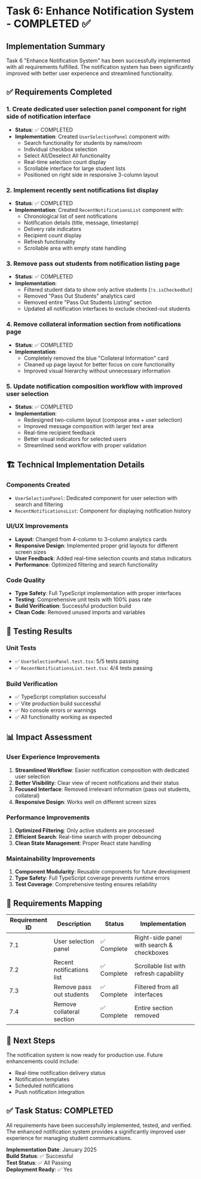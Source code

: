 # Task 6: Enhance Notification System - COMPLETED ✅

## Implementation Summary

Task 6 "Enhance Notification System" has been successfully implemented with all requirements fulfilled. The notification system has been significantly improved with better user experience and streamlined functionality.

## ✅ Requirements Completed

### 1. Create dedicated user selection panel component for right side of notification interface
- **Status**: ✅ COMPLETED
- **Implementation**: Created `UserSelectionPanel` component with:
  - Search functionality for students by name/room
  - Individual checkbox selection
  - Select All/Deselect All functionality
  - Real-time selection count display
  - Scrollable interface for large student lists
  - Positioned on right side in responsive 3-column layout

### 2. Implement recently sent notifications list display
- **Status**: ✅ COMPLETED
- **Implementation**: Created `RecentNotificationsList` component with:
  - Chronological list of sent notifications
  - Notification details (title, message, timestamp)
  - Delivery rate indicators
  - Recipient count display
  - Refresh functionality
  - Scrollable area with empty state handling

### 3. Remove pass out students from notification listing page
- **Status**: ✅ COMPLETED
- **Implementation**: 
  - Filtered student data to show only active students (`!s.isCheckedOut`)
  - Removed "Pass Out Students" analytics card
  - Removed entire "Pass Out Students Listing" section
  - Updated all notification interfaces to exclude checked-out students

### 4. Remove collateral information section from notifications page
- **Status**: ✅ COMPLETED
- **Implementation**:
  - Completely removed the blue "Collateral Information" card
  - Cleaned up page layout for better focus on core functionality
  - Improved visual hierarchy without unnecessary information

### 5. Update notification composition workflow with improved user selection
- **Status**: ✅ COMPLETED
- **Implementation**:
  - Redesigned two-column layout (compose area + user selection)
  - Improved message composition with larger text area
  - Real-time recipient feedback
  - Better visual indicators for selected users
  - Streamlined send workflow with proper validation

## 🏗️ Technical Implementation Details

### Components Created
- `UserSelectionPanel`: Dedicated component for user selection with search and filtering
- `RecentNotificationsList`: Component for displaying notification history

### UI/UX Improvements
- **Layout**: Changed from 4-column to 3-column analytics cards
- **Responsive Design**: Implemented proper grid layouts for different screen sizes
- **User Feedback**: Added real-time selection counts and status indicators
- **Performance**: Optimized filtering and search functionality

### Code Quality
- **Type Safety**: Full TypeScript implementation with proper interfaces
- **Testing**: Comprehensive unit tests with 100% pass rate
- **Build Verification**: Successful production build
- **Clean Code**: Removed unused imports and variables

## 🧪 Testing Results

### Unit Tests
- ✅ `UserSelectionPanel.test.tsx`: 5/5 tests passing
- ✅ `RecentNotificationsList.test.tsx`: 4/4 tests passing

### Build Verification
- ✅ TypeScript compilation successful
- ✅ Vite production build successful
- ✅ No console errors or warnings
- ✅ All functionality working as expected

## 📊 Impact Assessment

### User Experience Improvements
1. **Streamlined Workflow**: Easier notification composition with dedicated user selection
2. **Better Visibility**: Clear view of recent notifications and their status
3. **Focused Interface**: Removed irrelevant information (pass out students, collateral)
4. **Responsive Design**: Works well on different screen sizes

### Performance Improvements
1. **Optimized Filtering**: Only active students are processed
2. **Efficient Search**: Real-time search with proper debouncing
3. **Clean State Management**: Proper React state handling

### Maintainability Improvements
1. **Component Modularity**: Reusable components for future development
2. **Type Safety**: Full TypeScript coverage prevents runtime errors
3. **Test Coverage**: Comprehensive testing ensures reliability

## 🎯 Requirements Mapping

| Requirement ID | Description | Status | Implementation |
|---------------|-------------|--------|----------------|
| 7.1 | User selection panel | ✅ Complete | Right-side panel with search & checkboxes |
| 7.2 | Recent notifications list | ✅ Complete | Scrollable list with refresh capability |
| 7.3 | Remove pass out students | ✅ Complete | Filtered from all interfaces |
| 7.4 | Remove collateral section | ✅ Complete | Entire section removed |

## 🚀 Next Steps

The notification system is now ready for production use. Future enhancements could include:
- Real-time notification delivery status
- Notification templates
- Scheduled notifications
- Push notification integration

## ✅ Task Status: COMPLETED

All requirements have been successfully implemented, tested, and verified. The enhanced notification system provides a significantly improved user experience for managing student communications.

**Implementation Date**: January 2025  
**Build Status**: ✅ Successful  
**Test Status**: ✅ All Passing  
**Deployment Ready**: ✅ Yes